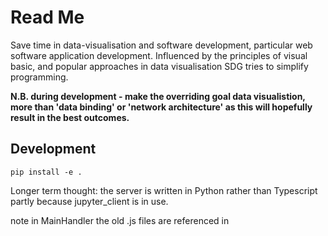 # Read Me

Save time in data-visualisation and software development, particular web software application development.  Influenced by the principles of visual basic, and popular approaches in data visualisation SDG tries to simplify programming.

**N.B. during development - make the overriding goal data visualistion, more than 'data binding' or 'network architecture' as this will hopefully result in the best outcomes.**

## Development

`pip install -e .`

Longer term thought: the server is written in Python rather than Typescript partly because jupyter_client is in use.

note in MainHandler the old .js files are referenced in <script> tags, these show server connectivity, these have been copied to dist/ from src/third_party and xterm from node_modules.  Also front-end can now be run on a separate domain with CORS, the `thin-ui-client` package connects to the SDG server now run with `sdg`

## Tests

`pytest tests [-s]`

## front-end

```
cd client
./node_modules/webpack/bin/webpack.js [--watch] [--env.production]
```

comes from: <https://github.com/Microsoft/TypeScript-Babel-Starter#readme>

# MVP:

- static server
- csv file sent down
- data bound to a chart

this needs:
- need to be able to keep existing server and/or client running while make changes
  - rebuild parts of the network independently, only the parts that have changed
  - e.g. keep serving a csv file while change the visual and rebuild the UI
- well specified 'make' step, e.g. emit code to specified directory
  - emit code into temp directory
- well specified 'run' step, i.e. start server, inform UI, want to be able to restart the UI and keep running this
  - subprocess with boilerplate to communicate asynchronously with this parent process

#### Footnotes

SDG: Soli Deo Gloria latin for "glory to God alone", a reformation maxim.  "The fear of the Lord is the beginning of wisdom", Proverbs 9:10.